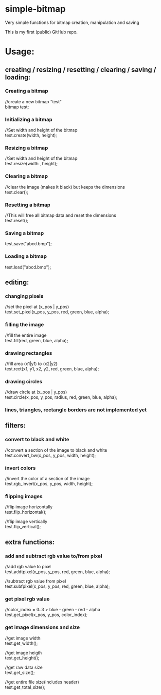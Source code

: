 # simple-bitmap
Very simple functions for bitmap creation, manipulation and saving

This is my first (public) GitHub repo.

# Usage:

## creating / resizing / resetting / clearing / saving / loading:

### Creating a bitmap

//create a new bitmap "test"  
bitmap test;

### Initializing a bitmap

//Set width and height of the bitmap  
test.create(width​, height​);

### Resizing a bitmap

//Set width and height of the bitmap  
test.resize(width​ , height​);
  
### Clearing a bitmap
  
//clear the image (makes it black) but keeps the dimensions  
test.clear();
  
### Resetting a bitmap

//This will free all bitmap data and reset the dimensions  
test.reset();
  
### Saving a bitmap

test.save("abcd.bmp");  

### Loading a bitmap

test.load("abcd.bmp");  

## editing:

### changing pixels
  
//set the pixel at (x_pos | y_pos)  
test.set_pixel(x_pos, y_pos, red​, green​, blue​, alpha​);
  
### filling the image
  
//fill the entire image  
test.fill(red​, green​, blue​, alpha​);
  
### drawing rectangles
  
//fill area (x1|y1) to (x2|y2)  
test.rect(x1​, y1​, x2​, y2​, red​, green​, blue​, alpha​);
  
### drawing circles

//draw circle at (x_pos | y_pos)  
test.circle(x_pos, y_pos, radius​, red​, green​, blue​, alpha​);

### lines, triangles, rectangle borders are not implemented yet

## filters:

### convert to black and white

//convert a section of the image to black and white  
test.convert_bw(x_pos, y_pos, width, height);

### invert colors

//invert the color of a section of the image  
test.rgb_invert(x_pos, y_pos, width, height);

### flipping images

//flip image horizontally  
test.flip_horizontal();

//flip image vertically  
test.flip_vertical();

## extra functions:

### add and subtract rgb value to/from pixel

//add rgb value to pixel  
test.addtpixel(x_pos, y_pos, red, green, blue, alpha);

//subtract rgb value from pixel  
test.subfpixel(x_pos, y_pos, red, green, blue, alpha);

### get pixel rgb value

//color_index = 0..3 > blue - green - red - alpha  
test.get_pixel(x_pos, y_pos, color_index);

### get image dimensions and size

//get image width  
test.get_width();

//get image heigth  
test.get_height();

//get raw data size  
test.get_size();

//get entire file size(includes header)  
test.get_total_size();
